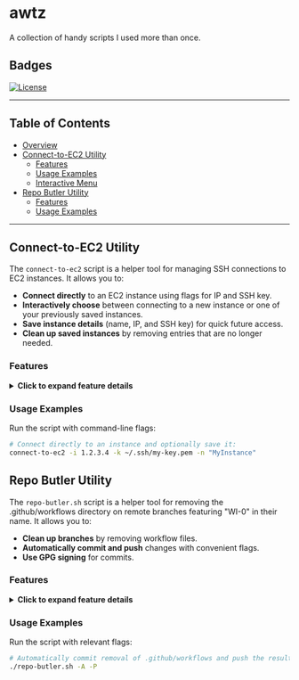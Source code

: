 # awtz

A collection of handy scripts I used more than once.

## Badges
[![License](https://img.shields.io/badge/license-MIT-blue.svg)](LICENSE)

---

## Table of Contents

- [Overview](#overview)
- [Connect-to-EC2 Utility](#connect-to-ec2-utility)
  - [Features](#features)
  - [Usage Examples](#usage-examples)
  - [Interactive Menu](#interactive-menu)
- [Repo Butler Utility](#repo-butler-utility)
  - [Features](#features-1)
  - [Usage Examples](#usage-examples-1)

---

## Connect-to-EC2 Utility

The `connect-to-ec2` script is a helper tool for managing SSH connections to EC2 instances. It allows you to:

- **Connect directly** to an EC2 instance using flags for IP and SSH key.
- **Interactively choose** between connecting to a new instance or one of your previously saved instances.
- **Save instance details** (name, IP, and SSH key) for quick future access.
- **Clean up saved instances** by removing entries that are no longer needed.

### Features

<details>
  <summary><strong>Click to expand feature details</strong></summary>

- **Command-Line Flags:**
  - `-i`: Specify the EC2 instance IP address.
  - `-k`: Specify the SSH key path (e.g., `~/.ssh/my-key.pem`).
  - `-n`: Optionally assign a name to the instance.
  - `-h`: Display the help message.

- **Interactive Menu:**
  - **Connect to an existing saved instance:** Lists all saved instances with their names, IP addresses, and key information.
  - **Connect to a new instance:** Prompts you for details and gives you the option to save the instance for future use.
  - **Clean up saved instances:** Allows you to remove outdated or unwanted saved instance entries.

- **Ease of Use:**  
  The script constructs the SSH connection string automatically (defaulting to user `ubuntu`) and handles key selection with a user-friendly menu.

</details>

### Usage Examples

Run the script with command-line flags:

```bash
# Connect directly to an instance and optionally save it:
connect-to-ec2 -i 1.2.3.4 -k ~/.ssh/my-key.pem -n "MyInstance"
```

## Repo Butler Utility

The `repo-butler.sh` script is a helper tool for removing the .github/workflows
directory on remote branches featuring "WI-0" in their name. It allows you to:

- **Clean up branches** by removing workflow files.
- **Automatically commit and push** changes with convenient flags.
- **Use GPG signing** for commits.

### Features

<details>
  <summary><strong>Click to expand feature details</strong></summary>

- **Command-Line Flags:**
  - `-A`: Automatically commit the removal without prompting.
  - `-P`: Automatically push the changes after a commit without prompting.
  - `-v`: Enable verbose logging.
  - `-S`: Sign commits using your configured GPG key.
  - `-h`: Display the help message.

- **Automated Cleanup:**
  - Locates branches containing "WI-0" in their name.
  - Removes the .github/workflows folder if present, prompting or auto-committing/pushing.

- **Ease of Use:**  
  The script fetches all remote branches, checks them out locally, then handles commit and push behavior as instructed.

</details>

### Usage Examples

Run the script with relevant flags:

```bash
# Automatically commit removal of .github/workflows and push the result:
./repo-butler.sh -A -P


